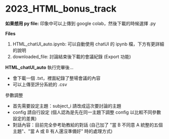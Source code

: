 # 2023_HTML_bonus_track

**如果想用 py file:** 印象中可以上傳到 google colab，然後下載的時候選擇 .py

**Files**
1. HTML_chatUI_auto.ipynb: 可以自動使用 chatUI 的 ipynb 檔，下方有更詳細的說明
1. downloaded_file: 討論結束後下載的會議紀錄 (Export 功能)

**HTML_chatUI_auto**
執行完畢後...
+ 會下載一個 .txt，裡面紀錄了整場會議的內容
+ 可以上傳至評分系統的 .csv

參數調整
+ 首先需要設定主題：subject_i 請改成這次要討論的主題
+ config 請自行設定 (個人認為是先在同一主題下調整 config 以比較不同參數設定的差異)
+ 對話內容：目前完全參考助教給的對話 (自己加了 "當 B 不同意 A 統整的五個主題"、"當 A 或 B 有人還沒準備好" 時的處理方式)
